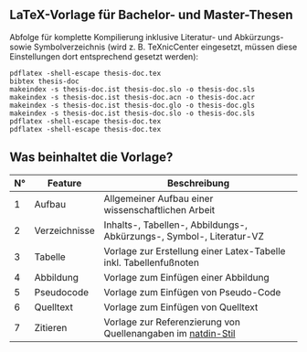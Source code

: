 ## LaTeX-Vorlage für Bachelor- und Master-Thesen

Abfolge für komplette Kompilierung inklusive Literatur- und Abkürzungs- sowie Symbolverzeichnis (wird z. B. TeXnicCenter eingesetzt, müssen diese Einstellungen dort entsprechend gesetzt werden):

    pdflatex -shell-escape thesis-doc.tex
    bibtex thesis-doc
    makeindex -s thesis-doc.ist thesis-doc.slo -o thesis-doc.sls
    makeindex -s thesis-doc.ist thesis-doc.acn -o thesis-doc.acr
    makeindex -s thesis-doc.ist thesis-doc.glo -o thesis-doc.gls
    makeindex -s thesis-doc.ist thesis-doc.slo -o thesis-doc.sls
    pdflatex -shell-escape thesis-doc.tex
    pdflatex -shell-escape thesis-doc.tex

## Was beinhaltet die Vorlage?
| N° | Feature       | Beschreibung                                                                                                                            |
|----|---------------|-----------------------------------------------------------------------------------------------------------------------------------------|
| 1  | Aufbau        | Allgemeiner Aufbau einer wissenschaftlichen Arbeit                                                                                      |
| 2  | Verzeichnisse | Inhalts-, Tabellen-, Abbildungs-, Abkürzungs-, Symbol-, Literatur-VZ                                                                    |
| 3  | Tabelle       | Vorlage zur Erstellung einer Latex-Tabelle inkl. Tabellenfußnoten                                                                       |
| 4  | Abbildung     | Vorlage zum Einfügen einer Abbildung                                                                                                    |
| 5  | Pseudocode    | Vorlage zum Einfügen von Pseudo-Code                                                                                                    |
| 6  | Quelltext     | Vorlage zum Einfügen von Quelltext                                                                                                      |
| 7  | Zitieren      | Vorlage zur Referenzierung von Quellenangaben im [natdin-Stil](http://be-jo.net/2013/08/latex-welchen-bibliographystyle-wahlen/#natdin) |
